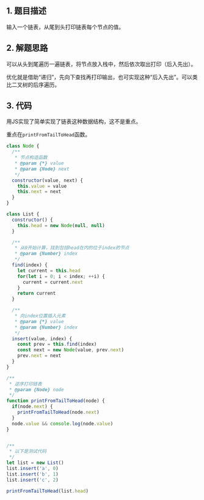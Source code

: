 ## 1. 题目描述

输入一个链表，从尾到头打印链表每个节点的值。

## 2. 解题思路

可以从头到尾遍历一遍链表，将节点放入栈中，然后依次取出打印（后入先出）。

优化就是借助“递归”，先向下查找再打印输出，也可实现这种“后入先出”。可以类比二叉树的后序遍历。

## 3. 代码

用JS实现了简单实现了链表这种数据结构，这不是重点。

重点在`printFromTailToHead`函数。

```javascript
class Node {
  /**
   * 节点构造函数
   * @param {*} value 
   * @param {Node} next 
   */
  constructor(value, next) {
    this.value = value
    this.next = next
  }
}

class List {
  constructor() {
    this.head = new Node(null, null)
  }

  /**
   * 从0开始计算，找到包括head在内的位于index的节点
   * @param {Number} index 
   */
  find(index) {
    let current = this.head
    for(let i = 0; i < index; ++i) {
      current = current.next
    }
    return current
  }

  /**
   * 向index位置插入元素
   * @param {*} value 
   * @param {Number} index 
   */
  insert(value, index) {
    const prev = this.find(index)
    const next = new Node(value, prev.next)
    prev.next = next
  }
}

/**
 * 逆序打印链表
 * @param {Node} node 
 */
function printFromTailToHead(node) {
  if(node.next) {
    printFromTailToHead(node.next)
  }
  node.value && console.log(node.value)
}


/**
 * 以下是测试代码
 */
let list = new List()
list.insert('a', 0)
list.insert('b', 1)
list.insert('c', 2)

printFromTailToHead(list.head)
```